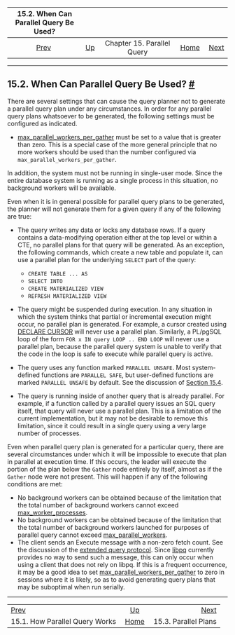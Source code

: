 <!--?xml version="1.0" encoding="UTF-8" standalone="no"?-->

|                  15.2. When Can Parallel Query Be Used?                 |                                                        |                            |                                                       |                                                     |
| :---------------------------------------------------------------------: | :----------------------------------------------------- | :------------------------: | ----------------------------------------------------: | --------------------------------------------------: |
| [Prev](how-parallel-query-works.html "15.1. How Parallel Query Works")  | [Up](parallel-query.html "Chapter 15. Parallel Query") | Chapter 15. Parallel Query | [Home](index.html "PostgreSQL 17devel Documentation") |  [Next](parallel-plans.html "15.3. Parallel Plans") |

***

## 15.2. When Can Parallel Query Be Used? [#](#WHEN-CAN-PARALLEL-QUERY-BE-USED)

There are several settings that can cause the query planner not to generate a parallel query plan under any circumstances. In order for any parallel query plans whatsoever to be generated, the following settings must be configured as indicated.

*   [max\_parallel\_workers\_per\_gather](runtime-config-resource.html#GUC-MAX-PARALLEL-WORKERS-PER-GATHER) must be set to a value that is greater than zero. This is a special case of the more general principle that no more workers should be used than the number configured via `max_parallel_workers_per_gather`.

In addition, the system must not be running in single-user mode. Since the entire database system is running as a single process in this situation, no background workers will be available.

Even when it is in general possible for parallel query plans to be generated, the planner will not generate them for a given query if any of the following are true:

*   The query writes any data or locks any database rows. If a query contains a data-modifying operation either at the top level or within a CTE, no parallel plans for that query will be generated. As an exception, the following commands, which create a new table and populate it, can use a parallel plan for the underlying `SELECT` part of the query:

    *   `CREATE TABLE ... AS`
    *   `SELECT INTO`
    *   `CREATE MATERIALIZED VIEW`
    *   `REFRESH MATERIALIZED VIEW`

*   The query might be suspended during execution. In any situation in which the system thinks that partial or incremental execution might occur, no parallel plan is generated. For example, a cursor created using [DECLARE CURSOR](sql-declare.html "DECLARE") will never use a parallel plan. Similarly, a PL/pgSQL loop of the form `FOR x IN query LOOP .. END LOOP` will never use a parallel plan, because the parallel query system is unable to verify that the code in the loop is safe to execute while parallel query is active.

*   The query uses any function marked `PARALLEL UNSAFE`. Most system-defined functions are `PARALLEL SAFE`, but user-defined functions are marked `PARALLEL UNSAFE` by default. See the discussion of [Section 15.4](parallel-safety.html "15.4. Parallel Safety").

*   The query is running inside of another query that is already parallel. For example, if a function called by a parallel query issues an SQL query itself, that query will never use a parallel plan. This is a limitation of the current implementation, but it may not be desirable to remove this limitation, since it could result in a single query using a very large number of processes.

Even when parallel query plan is generated for a particular query, there are several circumstances under which it will be impossible to execute that plan in parallel at execution time. If this occurs, the leader will execute the portion of the plan below the `Gather` node entirely by itself, almost as if the `Gather` node were not present. This will happen if any of the following conditions are met:

*   No background workers can be obtained because of the limitation that the total number of background workers cannot exceed [max\_worker\_processes](runtime-config-resource.html#GUC-MAX-WORKER-PROCESSES).
*   No background workers can be obtained because of the limitation that the total number of background workers launched for purposes of parallel query cannot exceed [max\_parallel\_workers](runtime-config-resource.html#GUC-MAX-PARALLEL-WORKERS).
*   The client sends an Execute message with a non-zero fetch count. See the discussion of the [extended query protocol](protocol-flow.html#PROTOCOL-FLOW-EXT-QUERY "55.2.3. Extended Query"). Since [libpq](libpq.html "Chapter 34. libpq — C Library") currently provides no way to send such a message, this can only occur when using a client that does not rely on libpq. If this is a frequent occurrence, it may be a good idea to set [max\_parallel\_workers\_per\_gather](runtime-config-resource.html#GUC-MAX-PARALLEL-WORKERS-PER-GATHER) to zero in sessions where it is likely, so as to avoid generating query plans that may be suboptimal when run serially.

***

|                                                                         |                                                        |                                                     |
| :---------------------------------------------------------------------- | :----------------------------------------------------: | --------------------------------------------------: |
| [Prev](how-parallel-query-works.html "15.1. How Parallel Query Works")  | [Up](parallel-query.html "Chapter 15. Parallel Query") |  [Next](parallel-plans.html "15.3. Parallel Plans") |
| 15.1. How Parallel Query Works                                          |  [Home](index.html "PostgreSQL 17devel Documentation") |                                15.3. Parallel Plans |
